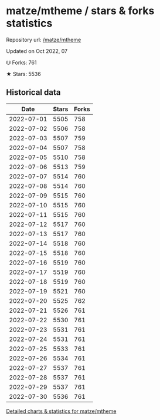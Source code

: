 # matze/mtheme / stars & forks statistics

Repository url: [/matze/mtheme](https://github.com/matze/mtheme)

Updated on Oct 2022, 07

☋ Forks: 761

★ Stars: 5536

## Historical data
| Date | Stars | Forks |
|------|-------|-------|
| 2022-07-01 | 5505 | 758 | 
| 2022-07-02 | 5506 | 758 | 
| 2022-07-03 | 5507 | 759 | 
| 2022-07-04 | 5507 | 758 | 
| 2022-07-05 | 5510 | 758 | 
| 2022-07-06 | 5513 | 759 | 
| 2022-07-07 | 5514 | 760 | 
| 2022-07-08 | 5514 | 760 | 
| 2022-07-09 | 5515 | 760 | 
| 2022-07-10 | 5515 | 760 | 
| 2022-07-11 | 5515 | 760 | 
| 2022-07-12 | 5517 | 760 | 
| 2022-07-13 | 5517 | 760 | 
| 2022-07-14 | 5518 | 760 | 
| 2022-07-15 | 5518 | 760 | 
| 2022-07-16 | 5519 | 760 | 
| 2022-07-17 | 5519 | 760 | 
| 2022-07-18 | 5519 | 760 | 
| 2022-07-19 | 5521 | 760 | 
| 2022-07-20 | 5525 | 762 | 
| 2022-07-21 | 5526 | 761 | 
| 2022-07-22 | 5530 | 761 | 
| 2022-07-23 | 5531 | 761 | 
| 2022-07-24 | 5531 | 761 | 
| 2022-07-25 | 5533 | 761 | 
| 2022-07-26 | 5534 | 761 | 
| 2022-07-27 | 5537 | 761 | 
| 2022-07-28 | 5537 | 761 | 
| 2022-07-29 | 5537 | 761 | 
| 2022-07-30 | 5536 | 761 | 


[Detailed charts & statistics for matze/mtheme](https://reviewgithub.com/rep/matze/mtheme)
